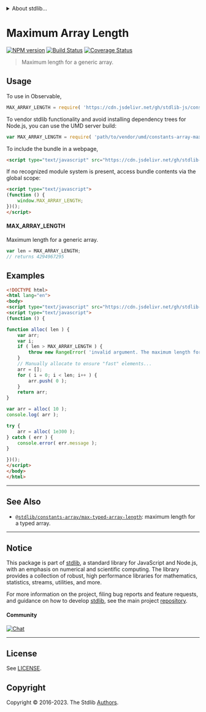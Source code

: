 <!--

@license Apache-2.0

Copyright (c) 2018 The Stdlib Authors.

Licensed under the Apache License, Version 2.0 (the "License");
you may not use this file except in compliance with the License.
You may obtain a copy of the License at

   http://www.apache.org/licenses/LICENSE-2.0

Unless required by applicable law or agreed to in writing, software
distributed under the License is distributed on an "AS IS" BASIS,
WITHOUT WARRANTIES OR CONDITIONS OF ANY KIND, either express or implied.
See the License for the specific language governing permissions and
limitations under the License.

-->


<details>
  <summary>
    About stdlib...
  </summary>
  <p>We believe in a future in which the web is a preferred environment for numerical computation. To help realize this future, we've built stdlib. stdlib is a standard library, with an emphasis on numerical and scientific computation, written in JavaScript (and C) for execution in browsers and in Node.js.</p>
  <p>The library is fully decomposable, being architected in such a way that you can swap out and mix and match APIs and functionality to cater to your exact preferences and use cases.</p>
  <p>When you use stdlib, you can be absolutely certain that you are using the most thorough, rigorous, well-written, studied, documented, tested, measured, and high-quality code out there.</p>
  <p>To join us in bringing numerical computing to the web, get started by checking us out on <a href="https://github.com/stdlib-js/stdlib">GitHub</a>, and please consider <a href="https://opencollective.com/stdlib">financially supporting stdlib</a>. We greatly appreciate your continued support!</p>
</details>

# Maximum Array Length

[![NPM version][npm-image]][npm-url] [![Build Status][test-image]][test-url] [![Coverage Status][coverage-image]][coverage-url] <!-- [![dependencies][dependencies-image]][dependencies-url] -->

> Maximum length for a generic array.

<!-- Section to include introductory text. Make sure to keep an empty line after the intro `section` element and another before the `/section` close. -->

<section class="intro">

</section>

<!-- /.intro -->

<!-- Package usage documentation. -->



<section class="usage">

## Usage

To use in Observable,

```javascript
MAX_ARRAY_LENGTH = require( 'https://cdn.jsdelivr.net/gh/stdlib-js/constants-array-max-array-length@v0.1.0-umd/browser.js' )
```

To vendor stdlib functionality and avoid installing dependency trees for Node.js, you can use the UMD server build:

```javascript
var MAX_ARRAY_LENGTH = require( 'path/to/vendor/umd/constants-array-max-array-length/index.js' )
```

To include the bundle in a webpage,

```html
<script type="text/javascript" src="https://cdn.jsdelivr.net/gh/stdlib-js/constants-array-max-array-length@v0.1.0-umd/browser.js"></script>
```

If no recognized module system is present, access bundle contents via the global scope:

```html
<script type="text/javascript">
(function () {
    window.MAX_ARRAY_LENGTH;
})();
</script>
```

#### MAX_ARRAY_LENGTH

Maximum length for a generic array.

```javascript
var len = MAX_ARRAY_LENGTH;
// returns 4294967295
```

</section>

<!-- /.usage -->

<!-- Package usage notes. Make sure to keep an empty line after the `section` element and another before the `/section` close. -->

<section class="notes">

</section>

<!-- /.notes -->

<!-- Package usage examples. -->

<section class="examples">

## Examples

<!-- eslint no-undef: "error" -->

```html
<!DOCTYPE html>
<html lang="en">
<body>
<script type="text/javascript" src="https://cdn.jsdelivr.net/gh/stdlib-js/constants-array-max-array-length@v0.1.0-umd/browser.js"></script>
<script type="text/javascript">
(function () {

function alloc( len ) {
    var arr;
    var i;
    if ( len > MAX_ARRAY_LENGTH ) {
        throw new RangeError( 'invalid argument. The maximum length for a generic array is '+MAX_ARRAY_LENGTH+'. To create a longer array-like data structure, consider either typed arrays or an array-like object.' );
    }
    // Manually allocate to ensure "fast" elements...
    arr = [];
    for ( i = 0; i < len; i++ ) {
        arr.push( 0 );
    }
    return arr;
}

var arr = alloc( 10 );
console.log( arr );

try {
    arr = alloc( 1e300 );
} catch ( err ) {
    console.error( err.message );
}

})();
</script>
</body>
</html>
```

</section>

<!-- /.examples -->

<!-- Section to include cited references. If references are included, add a horizontal rule *before* the section. Make sure to keep an empty line after the `section` element and another before the `/section` close. -->

<section class="references">

</section>

<!-- /.references -->

<!-- Section for related `stdlib` packages. Do not manually edit this section, as it is automatically populated. -->

<section class="related">

* * *

## See Also

-   <span class="package-name">[`@stdlib/constants-array/max-typed-array-length`][@stdlib/constants/array/max-typed-array-length]</span><span class="delimiter">: </span><span class="description">maximum length for a typed array.</span>

</section>

<!-- /.related -->

<!-- Section for all links. Make sure to keep an empty line after the `section` element and another before the `/section` close. -->


<section class="main-repo" >

* * *

## Notice

This package is part of [stdlib][stdlib], a standard library for JavaScript and Node.js, with an emphasis on numerical and scientific computing. The library provides a collection of robust, high performance libraries for mathematics, statistics, streams, utilities, and more.

For more information on the project, filing bug reports and feature requests, and guidance on how to develop [stdlib][stdlib], see the main project [repository][stdlib].

#### Community

[![Chat][chat-image]][chat-url]

---

## License

See [LICENSE][stdlib-license].


## Copyright

Copyright &copy; 2016-2023. The Stdlib [Authors][stdlib-authors].

</section>

<!-- /.stdlib -->

<!-- Section for all links. Make sure to keep an empty line after the `section` element and another before the `/section` close. -->

<section class="links">

[npm-image]: http://img.shields.io/npm/v/@stdlib/constants-array-max-array-length.svg
[npm-url]: https://npmjs.org/package/@stdlib/constants-array-max-array-length

[test-image]: https://github.com/stdlib-js/constants-array-max-array-length/actions/workflows/test.yml/badge.svg?branch=v0.1.0
[test-url]: https://github.com/stdlib-js/constants-array-max-array-length/actions/workflows/test.yml?query=branch:v0.1.0

[coverage-image]: https://img.shields.io/codecov/c/github/stdlib-js/constants-array-max-array-length/main.svg
[coverage-url]: https://codecov.io/github/stdlib-js/constants-array-max-array-length?branch=main

<!--

[dependencies-image]: https://img.shields.io/david/stdlib-js/constants-array-max-array-length.svg
[dependencies-url]: https://david-dm.org/stdlib-js/constants-array-max-array-length/main

-->

[chat-image]: https://img.shields.io/gitter/room/stdlib-js/stdlib.svg
[chat-url]: https://app.gitter.im/#/room/#stdlib-js_stdlib:gitter.im

[stdlib]: https://github.com/stdlib-js/stdlib

[stdlib-authors]: https://github.com/stdlib-js/stdlib/graphs/contributors

[umd]: https://github.com/umdjs/umd
[es-module]: https://developer.mozilla.org/en-US/docs/Web/JavaScript/Guide/Modules

[deno-url]: https://github.com/stdlib-js/constants-array-max-array-length/tree/deno
[umd-url]: https://github.com/stdlib-js/constants-array-max-array-length/tree/umd
[esm-url]: https://github.com/stdlib-js/constants-array-max-array-length/tree/esm
[branches-url]: https://github.com/stdlib-js/constants-array-max-array-length/blob/main/branches.md

[stdlib-license]: https://raw.githubusercontent.com/stdlib-js/constants-array-max-array-length/main/LICENSE

<!-- <related-links> -->

[@stdlib/constants/array/max-typed-array-length]: https://github.com/stdlib-js/constants-array-max-typed-array-length/tree/umd

<!-- </related-links> -->

</section>

<!-- /.links -->

